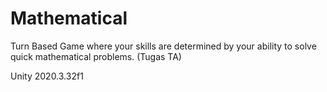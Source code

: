 # Mathematical
 Turn Based Game where your skills are determined by your ability to solve quick mathematical problems. (Tugas TA)

Unity 2020.3.32f1